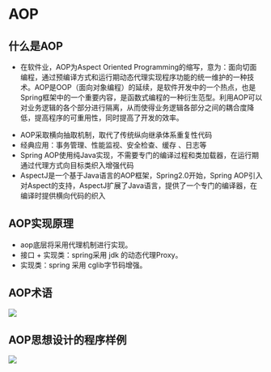 # AOP

## 什么是AOP

* 在软件业，AOP为Aspect Oriented Programming的缩写，意为：面向切面编程，通过预编译方式和运行期动态代理实现程序功能的统一维护的一种技术。AOP是OOP（面向对象编程）的延续，是软件开发中的一个热点，也是Spring框架中的一个重要内容，是函数式编程的一种衍生范型。利用AOP可以对业务逻辑的各个部分进行隔离，从而使得业务逻辑各部分之间的耦合度降低，提高程序的可重用性，同时提高了开发的效率。

- AOP采取横向抽取机制，取代了传统纵向继承体系重复性代码
- 经典应用：事务管理、性能监视、安全检查、缓存 、日志等
- Spring AOP使用纯Java实现，不需要专门的编译过程和类加载器，在运行期通过代理方式向目标类织入增强代码
- AspectJ是一个基于Java语言的AOP框架，Spring2.0开始，Spring AOP引入对Aspect的支持，AspectJ扩展了Java语言，提供了一个专门的编译器，在编译时提供横向代码的织入

## AOP实现原理

* aop底层将采用代理机制进行实现。
* 接口 + 实现类：spring采用 jdk 的动态代理Proxy。
* 实现类：spring 采用 cglib字节码增强。

## AOP术语

![](https://cdn.jsdelivr.net/gh/StanLong/Framework/03Spring/doc/03.png)

## AOP思想设计的程序样例

![](https://cdn.jsdelivr.net/gh/StanLong/Framework/03Spring/doc/04.png)

